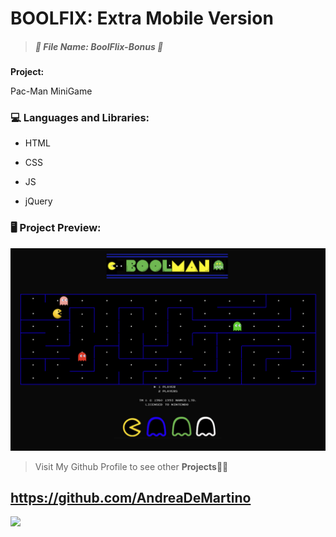 # 	BOOLFIX: Extra Mobile Version ## 

> 
>
> ##### *:open_file_folder: File Name*:  BoolFlix-Bonus :open_file_folder:
>
> 



**Project:** 

Pac-Man MiniGame

### :computer: Languages and Libraries:

* HTML

* CSS

* JS

* jQuery


### :desktop_computer: Project Preview:

![](img/screen.png)

> Visit My Github Profile to see other __Projects__:man_technologist:

## 	https://github.com/AndreaDeMartino

![](https://avatars3.githubusercontent.com/u/61230702?s=460&u=3ad9e3799490317ce56c4d6aaac69581219eb83b&v=4)



